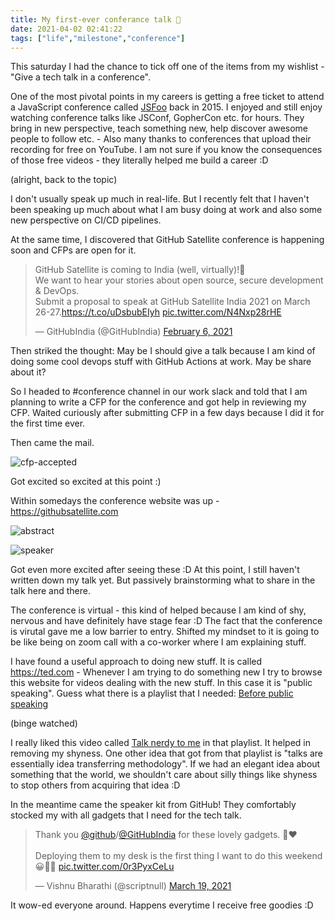 ```yaml
---
title: My first-ever conferance talk 🎤
date: 2021-04-02 02:41:22
tags: ["life","milestone","conference"]
---
```


This saturday I had the chance to tick off one of the items from my wishlist - "Give a tech talk in a conference".

One of the most pivotal points in my careers is getting a free ticket to attend a JavaScript conference called [JSFoo](https://jsfoo.in/2015/) back in 2015. I enjoyed and still enjoy watching conference talks like JSConf, GopherCon etc. for hours. They bring in new perspective, teach something new, help discover awesome people to follow etc. - Also many thanks to conferences that upload their recording for free on YouTube. I am not sure if you know the consequences of those free videos - they literally helped me build a career :D

(alright, back to the topic)

I don't usually speak up much in real-life. But I recently felt that I haven't been speaking up much about what I am busy doing at work and also some new perspective on CI/CD pipelines.

At the same time, I discovered that GitHub Satellite conference is happening soon and CFPs are open for it.

<blockquote class="twitter-tweet"><p lang="en" dir="ltr">GitHub Satellite is coming to India (well, virtually)!🎉<br>We want to hear your stories about open source, secure development &amp; DevOps.<br>Submit a proposal to speak at GitHub Satellite India 2021 on March 26-27.<a href="https://t.co/uDsbubEIyh">https://t.co/uDsbubEIyh</a> <a href="https://t.co/N4Nxp28rHE">pic.twitter.com/N4Nxp28rHE</a></p>&mdash; GitHubIndia (@GitHubIndia) <a href="https://twitter.com/GitHubIndia/status/1358001577110368256?ref_src=twsrc%5Etfw">February 6, 2021</a></blockquote>

Then striked the thought: May be I should give a talk because I am kind of doing some cool devops stuff with GitHub Actions at work. May be share about it?

So I headed to #conference channel in our work slack and told that I am planning to write a CFP for the conference and got help in reviewing my CFP. Waited curiously after submitting CFP in a few days because I did it for the first time ever.

Then came the mail.

![cfp-accepted](/images/gh-satellite-cfp-accepted.png)

Got excited so excited at this point :)

Within somedays the conference website was up - https://githubsatellite.com

![abstract](/images/gh-satellite-talk-abstract.jpg)

![speaker](/images/gh-satellite-speaker.jpg)

Got even more excited after seeing these :D At this point, I still haven't written down my talk yet. But passively brainstorming what to share in the talk here and there.

The conference is virtual - this kind of helped because I am kind of shy, nervous and have definitely have stage fear :D The fact that the conference is virutal gave me a low barrier to entry. Shifted my mindset to it is going to be like being on zoom call with a co-worker where I am explaining stuff.

I have found a useful approach to doing new stuff. It is called https://ted.com - Whenever I am trying to do something new I try to browse this website for videos dealing with the new stuff. In this case it is "public speaking". Guess what there is a playlist that I needed: [Before public speaking](https://www.ted.com/playlists/226/before_public_speaking)

(binge watched)

I really liked this video called [Talk nerdy to me](https://www.ted.com/talks/melissa_marshall_talk_nerdy_to_me?referrer=playlist-before_public_speaking) in that playlist. It helped in removing my shyness. One other idea that got from that playlist is "talks are essentially idea transferring methodology". If we had an elegant idea about something that the world, we shouldn't care about silly things like shyness to stop others from acquiring that idea :D

In the meantime came the speaker kit from GitHub! They comfortably stocked my with all gadgets that I need for the tech talk.

<blockquote class="twitter-tweet"><p lang="en" dir="ltr">Thank you <a href="https://twitter.com/github?ref_src=twsrc%5Etfw">@github</a>/<a href="https://twitter.com/GitHubIndia?ref_src=twsrc%5Etfw">@GitHubIndia</a> for these lovely gadgets. 🙏❤️<br><br>Deploying them to my desk is the first thing I want to do this weekend 😀👨‍💻 <a href="https://t.co/0r3PyxCeLu">pic.twitter.com/0r3PyxCeLu</a></p>&mdash; Vishnu Bharathi (@scriptnull) <a href="https://twitter.com/scriptnull/status/1372945054243774467?ref_src=twsrc%5Etfw">March 19, 2021</a></blockquote>

It wow-ed everyone around. Happens everytime I receive free goodies :D
